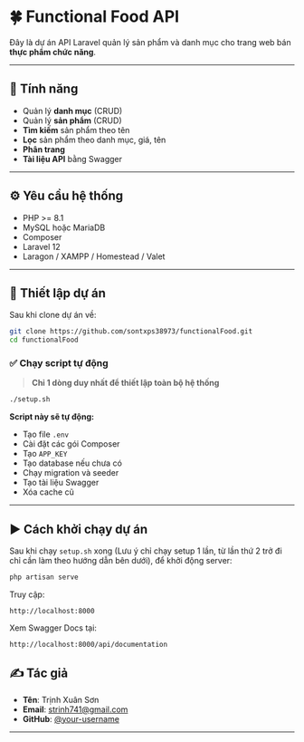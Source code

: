 # 🍀 Functional Food API

Đây là dự án API Laravel quản lý sản phẩm và danh mục cho trang web bán **thực phẩm chức năng**.

---

## 🚀 Tính năng

- Quản lý **danh mục** (CRUD)
- Quản lý **sản phẩm** (CRUD)
- **Tìm kiếm** sản phẩm theo tên
- **Lọc** sản phẩm theo danh mục, giá, tên
- **Phân trang**
- **Tài liệu API** bằng Swagger

---

## ⚙️ Yêu cầu hệ thống

- PHP >= 8.1
- MySQL hoặc MariaDB
- Composer
- Laravel 12
- Laragon / XAMPP / Homestead / Valet

---

## 🧪 Thiết lập dự án

Sau khi clone dự án về:

```bash
git clone https://github.com/sontxps38973/functionalFood.git
cd functionalFood
```

### ✅ Chạy script tự động

> **Chỉ 1 dòng duy nhất để thiết lập toàn bộ hệ thống**

```bash
./setup.sh
```

**Script này sẽ tự động:**

- Tạo file `.env`
- Cài đặt các gói Composer
- Tạo `APP_KEY`
- Tạo database nếu chưa có
- Chạy migration và seeder
- Tạo tài liệu Swagger
- Xóa cache cũ

---
## ▶️ Cách khởi chạy dự án

Sau khi chạy `setup.sh` xong (Lưu ý chỉ chạy setup 1 lần, từ lần thứ 2 trở đi chỉ cần làm theo hướng dẫn bên dưới), để khởi động server:

```bash
php artisan serve
```

Truy cập:
```
http://localhost:8000
```

Xem Swagger Docs tại:
```
http://localhost:8000/api/documentation
```



## ✍️ Tác giả

- **Tên**: Trịnh Xuân Sơn
- **Email**: strinh741@gmail.com
- **GitHub**: [@your-username](https://github.com/your-username)

---


